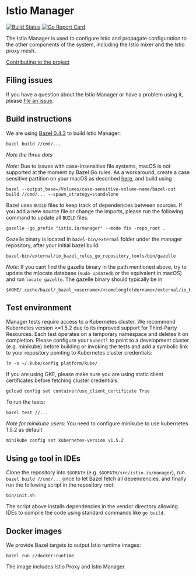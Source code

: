 # Istio Manager #
[![Build Status](https://travis-ci.org/istio/manager.svg?branch=master)](https://travis-ci.org/istio/manager)
[![Go Report Card](https://goreportcard.com/badge/github.com/istio/manager)](https://goreportcard.com/report/github.com/istio/manager)

The Istio Manager is used to configure Istio and propagate configuration to the
other components of the system, including the Istio mixer and the Istio proxy mesh.

[Contributing to the project](./CONTRIBUTING.md)

## Filing issues ##

If you have a question about the Istio Manager or have a problem using it, please
[file an issue](https://github.com/istio/manager/issues/new).

## Build instructions ##

We are using [Bazel 0.4.3](https://bazel.io) to build Istio Manager:

    bazel build //cmd/...

_Note the three dots_

_Note_: Due to issues with case-insensitive file systems, macOS is not
supported at the moment by Bazel Go rules. As a workaround, create a case sensitive partition
on your macOS as described [here](https://coderwall.com/p/mgi8ja/case-sensitive-git-in-mac-os-x-like-a-pro), and build using 

    bazel --output_base=/Volumes/case-sensitive-volume-name/bazel-out build //cmd/... --spawn_strategy=standalone

Bazel uses `BUILD` files to keep track of dependencies between sources.  If you
add a new source file or change the imports, please run the following command
to update all `BUILD` files:

    gazelle -go_prefix "istio.io/manager" --mode fix -repo_root .

Gazelle binary is located in `bazel-bin/external` folder under the manager
repository, after your initial bazel build:

    bazel-bin/external/io_bazel_rules_go_repository_tools/bin/gazelle

_Note_: If you cant find the gazelle binary in the path mentioned above, try to
update the mlocate database (`sudo updatedb` or the equivalent in macOS) and
run `locate gazelle`. The gazelle binary should typically be in

    $HOME/.cache/bazel/_bazel_<username>/<somelongfoldername>/external/io_bazel_rules_go_repository_tools/bin/gazelle

## Test environment ##

Manager tests require access to a Kubernetes cluster. We recommend Kubernetes 
version >=1.5.2 due to its improved support for Third-Party Resources. Each
test operates on a temporary namespace and deletes it on completion.  Please
configure your `kubectl` to point to a development cluster (e.g. minikube) before building or
invoking the tests and add a symbolic link to your
repository pointing to Kubernetes cluster credentials:

    ln -s ~/.kube/config platform/kube/

If you are using GKE, please make sure you are using static client
certificates before fetching cluster credentials:

    gcloud config set container/use_client_certificate True

To run the tests:

    bazel test //...

_Note for minikube users_: You need to configure minikube to use kubernetes 1.5.2 as default

    minikube config set kubernetes-version v1.5.2

## Using `go` tool in IDEs ##

Clone the repository into `$GOPATH` (e.g.
`$GOPATH/src/istio.io/manager`), run `bazel build //cmd/...` once to let Bazel
fetch all dependencies, and finally run the following script in the repository root:

    bin/init.sh

The script above installs dependencies in the vendor directory allowing IDEs to compile the code using standard commands like `go build`.

## Docker images ##

We provide Bazel targets to output Istio runtime images:

    bazel run //docker:runtime
    
The image includes Istio Proxy and Istio Manager.
